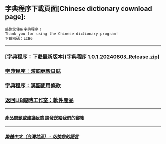 ## 字典程序下載頁面[Chinese dictionary download page]:

 ```
感謝您使用字典程序！
Thank you for using the Chinese dictionary program!
下載密碼：LIB6
```

------------
### [字典程序：下載最新版本](字典程序 1.0.1.20240808_Release.zip)
### [字典程序：漢語更新日誌](Chinese_dictionary_update)
### [字典程序：漢語使用條款](Chinese_dictionary_Service_Terms)
### [返回LIB臨時工作室：軟件產品](https://libps.github.io/zh-tw/Software)
------------
#### [產品問題或建議反饋 請發送給我們的郵箱](mailto:LIB_Provisional_Studio@outlook.com)
------------
##### [繁體中文（台灣地區） - 切換您的語言](https://libps.github.io/index.md)